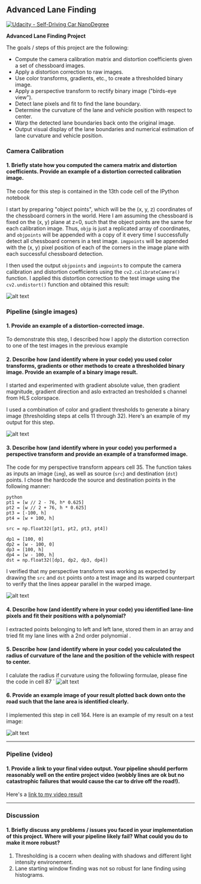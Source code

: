 ## Advanced Lane Finding
[![Udacity - Self-Driving Car NanoDegree](https://s3.amazonaws.com/udacity-sdc/github/shield-carnd.svg)](http://www.udacity.com/drive)

**Advanced Lane Finding Project**

The goals / steps of this project are the following:

* Compute the camera calibration matrix and distortion coefficients given a set of chessboard images.
* Apply a distortion correction to raw images.
* Use color transforms, gradients, etc., to create a thresholded binary image.
* Apply a perspective transform to rectify binary image ("birds-eye view").
* Detect lane pixels and fit to find the lane boundary.
* Determine the curvature of the lane and vehicle position with respect to center.
* Warp the detected lane boundaries back onto the original image.
* Output visual display of the lane boundaries and numerical estimation of lane curvature and vehicle position.

[//]: # (Image References)

[image1]: ./new_img/1.png
[image2]: ./new_img/2.png
[image3]: ./new_img/3.png
[image4]: ./new_img/4.png
[image5]: ./new_img/5.png
[image5]: ./new_img/5.png
[image6]: ./new_img/rc.png


### Camera Calibration

#### 1. Briefly state how you computed the camera matrix and distortion coefficients. Provide an example of a distortion corrected calibration image.

The code for this step is contained in the 13th code cell of the IPython notebook 

I start by preparing "object points", which will be the (x, y, z) coordinates of the chessboard corners in the world. Here I am assuming the chessboard is fixed on the (x, y) plane at z=0, such that the object points are the same for each calibration image.  Thus, `objp` is just a replicated array of coordinates, and `objpoints` will be appended with a copy of it every time I successfully detect all chessboard corners in a test image.  `imgpoints` will be appended with the (x, y) pixel position of each of the corners in the image plane with each successful chessboard detection.  

I then used the output `objpoints` and `imgpoints` to compute the camera calibration and distortion coefficients using the `cv2.calibrateCamera()` function.  I applied this distortion correction to the test image using the `cv2.undistort()` function and obtained this result: 

![alt text][image1]

### Pipeline (single images)

#### 1. Provide an example of a distortion-corrected image.

To demonstrate this step, I described how I apply the distortion correction to one of the test images in the previous example 

#### 2. Describe how (and identify where in your code) you used color transforms, gradients or other methods to create a thresholded binary image.  Provide an example of a binary image result.

I started and experimented with gradient absolute value, then gradient magnitude, gradient direction and aslo extracted an tresholded s channel from HLS colorspace.

I used a combination of color and gradient thresholds to generate a binary image (thresholding steps at cells 11 through 32).  Here's an example of my output for this step.  


![alt text][image4]

#### 3. Describe how (and identify where in your code) you performed a perspective transform and provide an example of a transformed image.
The code for my perspective transform appears cell 35. The function takes as inputs an image (`img`), as well as source (`src`) and destination (`dst`) points.  I chose the hardcode the source and destination points in the following manner:

    python
    pt1 = [w // 2 - 76, h* 0.625]
    pt2 = [w // 2 + 76, h * 0.625]
    pt3 = [-100, h]
    pt4 = [w + 100, h]

    src = np.float32([pt1, pt2, pt3, pt4])
    
    dp1 = [100, 0]
    dp2 = [w - 100, 0]
    dp3 = [100, h]
    dp4 = [w - 100, h]
    dst = np.float32([dp1, dp2, dp3, dp4])

I verified that my perspective transform was working as expected by drawing the `src` and `dst` points onto a test image and its warped counterpart to verify that the lines appear parallel in the warped image.

![alt text][image3]

#### 4. Describe how (and identify where in your code) you identified lane-line pixels and fit their positions with a polynomial?

I extracted points belonging to left and left lane, stored them in an array and tried fit my lane lines with a 2nd order polynomial .


#### 5. Describe how (and identify where in your code) you calculated the radius of curvature of the lane and the position of the vehicle with respect to center.

I calulate the radius if curvature using the followiing formulae, please fine the code in cell 87 `
![alt text][image6]


#### 6. Provide an example image of your result plotted back down onto the road such that the lane area is identified clearly.

I implemented this step in cell 164.  Here is an example of my result on a test image:

![alt text][image5]

---

### Pipeline (video)

#### 1. Provide a link to your final video output.  Your pipeline should perform reasonably well on the entire project video (wobbly lines are ok but no catastrophic failures that would cause the car to drive off the road!).

Here's a [link to my video result](./final_video.mp4)

---

### Discussion

#### 1. Briefly discuss any problems / issues you faced in your implementation of this project.  Where will your pipeline likely fail?  What could you do to make it more robust?
1. Thresholding is a cocern when dealing with shadows and different light intensity environement.
2. Lane starting window finding was not so robust for lane finding using histograms. 
